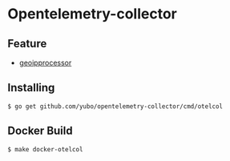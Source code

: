 # Opentelemetry-collector

## Feature
- [geoipprocessor](./processor/geoipprocessor)

## Installing
```console
$ go get github.com/yubo/opentelemetry-collector/cmd/otelcol
```

## Docker Build
```console
$ make docker-otelcol
```

